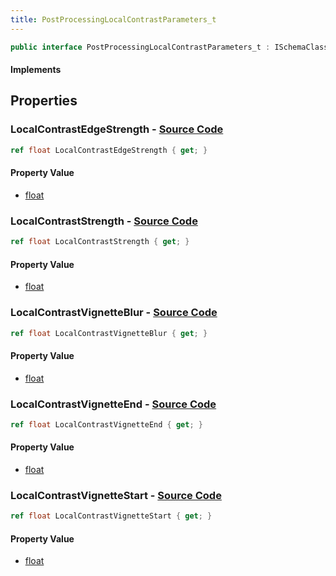 ```yaml
---
title: PostProcessingLocalContrastParameters_t
---
```


```csharp
public interface PostProcessingLocalContrastParameters_t : ISchemaClass<PostProcessingLocalContrastParameters_t>, ISchemaField, ISchemaClass, INativeHandle
```

#### Implements

## Properties

### **LocalContrastEdgeStrength** - [Source Code](https://github.com/swiftly-solution/swiftlys2/blob/main/managed/src/SwiftlyS2.Generated/Schemas/Interfaces/PostProcessingLocalContrastParameters_t.cs#L18)

```csharp
ref float LocalContrastEdgeStrength { get; }
```

#### Property Value

- [float](https://learn.microsoft.com/dotnet/api/system.single)

### **LocalContrastStrength** - [Source Code](https://github.com/swiftly-solution/swiftlys2/blob/main/managed/src/SwiftlyS2.Generated/Schemas/Interfaces/PostProcessingLocalContrastParameters_t.cs#L16)

```csharp
ref float LocalContrastStrength { get; }
```

#### Property Value

- [float](https://learn.microsoft.com/dotnet/api/system.single)

### **LocalContrastVignetteBlur** - [Source Code](https://github.com/swiftly-solution/swiftlys2/blob/main/managed/src/SwiftlyS2.Generated/Schemas/Interfaces/PostProcessingLocalContrastParameters_t.cs#L24)

```csharp
ref float LocalContrastVignetteBlur { get; }
```

#### Property Value

- [float](https://learn.microsoft.com/dotnet/api/system.single)

### **LocalContrastVignetteEnd** - [Source Code](https://github.com/swiftly-solution/swiftlys2/blob/main/managed/src/SwiftlyS2.Generated/Schemas/Interfaces/PostProcessingLocalContrastParameters_t.cs#L22)

```csharp
ref float LocalContrastVignetteEnd { get; }
```

#### Property Value

- [float](https://learn.microsoft.com/dotnet/api/system.single)

### **LocalContrastVignetteStart** - [Source Code](https://github.com/swiftly-solution/swiftlys2/blob/main/managed/src/SwiftlyS2.Generated/Schemas/Interfaces/PostProcessingLocalContrastParameters_t.cs#L20)

```csharp
ref float LocalContrastVignetteStart { get; }
```

#### Property Value

- [float](https://learn.microsoft.com/dotnet/api/system.single)

